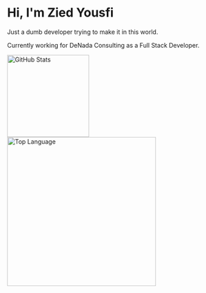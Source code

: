 # Hi, I'm Zied Yousfi

Just a dumb developer trying to make it in this world.

Currently working for DeNada Consulting as a Full Stack Developer.

<div>
<a href="https://gsp-rho.vercel.app/api?username=ZiedYousfi&show_icons=true&custom_title=GitHub+Statistics&title_color=cba6f7&theme=catppuccin_mocha&border_color=45475a&cache_seconds=0"><img height="190" align="center" alt="GitHub Stats" src="https://gsp-rho.vercel.app/api?username=ZiedYousfi&show_icons=true&custom_title=GitHub+Statistics&title_color=cba6f7&theme=catppuccin_mocha&border_color=45475a&cache_seconds=0"/></a>
<a href="https://gsp-rho.vercel.app/api/top-langs/?username=ZiedYousfi&layout=compact&title_color=cba6f7&theme=catppuccin_mocha&border_color=45475a&cache_seconds=0"><img width="345" align="center" alt="Top Language" src="https://gsp-rho.vercel.app/api/top-langs/?username=ZiedYousfi&layout=compact&title_color=cba6f7&theme=catppuccin_mocha&border_color=45475a&cache_seconds=0"/></a>
</div>
